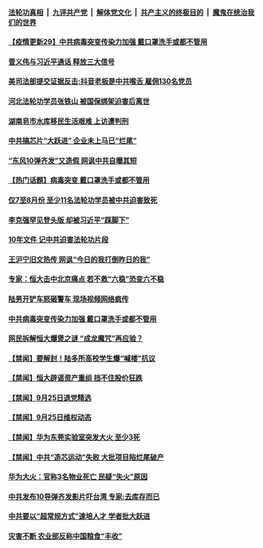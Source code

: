 

####  [法轮功真相](../../../../basic/blob/master/README.md?t=09271003) &nbsp;|&nbsp; [九评共产党](../../../../9ping.md/blob/master/README.md?t=09271003) &nbsp;|&nbsp; [解体党文化](../../../../jtdwh.md/blob/master/README.md?t=09271003)  &nbsp;|&nbsp; [共产主义的终极目的](../../../../gczydzjmd.md/blob/master/README.md?t=09271003) &nbsp;|&nbsp; [魔鬼在统治我们的世界](../../../../mgztzwmdsj.md/blob/master/README.md?t=09271003) 

#### [【疫情更新29】中共病毒突变传染力加强 戴口罩洗手或都不管用](../pages/prog204/a102944962.md?t=09271003) 

#### [菅义伟与习近平通话 释放三大信号](../pages/prog204/a102949640.md?t=09271003) 

#### [美司法部提交证据反击:抖音老板是中共喉舌 雇佣130名党员](../pages/prog204/a102949988.md?t=09271003) 

#### [河北法轮功学员张铁山 被国保绑架迫害后离世](../pages/prog204/a102949839.md?t=09271003) 

#### [湖南皂市水库移民生活艰难 上访遭判刑](../pages/prog204/a102949836.md?t=09271003) 

#### [中共搞芯片“大跃进” 企业未上马已“烂尾”](../pages/prog204/a102949705.md?t=09271003) 

#### [“东风10弹齐发”又造假 网讽中共自曝其短](../pages/prog204/a102949675.md?t=09271003) 

#### [【热门话题】病毒突变 戴口罩洗手或都不管用](../pages/prog204/a102949664.md?t=09271003) 

#### [仅7至8月份 至少11名法轮功学员被中共迫害致死](../pages/prog204/a102949629.md?t=09271003) 

#### [李克强罕见登头版 却被习近平“踩脚下”](../pages/prog204/a102949631.md?t=09271003) 

#### [10年文件 记中共迫害法轮功片段](../pages/prog204/a102949611.md?t=09271003) 

#### [王沪宁旧文热传 网讽“今日的我打倒昨日的我”](../pages/prog204/a102949580.md?t=09271003) 

#### [专家：恒大击中北京痛点 若不救“六稳”恐变六不稳](../pages/prog204/a102949579.md?t=09271003) 

#### [陆男开铲车怒砸警车 现场视频网络疯传](../pages/prog204/a102949540.md?t=09271003) 

#### [中共病毒突变传染力加强 戴口罩洗手或都不管用](../pages/prog204/a102949508.md?t=09271003) 



#### [网民拆解恒大爆煲之谜 “成龙魔咒”再应验？](../pages/prog204/a102949465.md?t=09271003) 


#### [【禁闻】要解封！陆多所高校学生爆“喊楼”抗议](../pages/prog204/a102949426.md?t=09271003) 

#### [【禁闻】恒大辟谣资产重组 挡不住股价狂跌](../pages/prog204/a102949399.md?t=09271003) 

#### [【禁闻】9月25日退党精选](../pages/prog204/a102949389.md?t=09271003) 

#### [【禁闻】9月25日维权动态](../pages/prog204/a102949355.md?t=09271003) 

#### [【禁闻】华为东莞实验室突发大火 至少3死](../pages/prog204/a102949349.md?t=09271003) 

#### [【禁闻】中共“造芯运动”失败 大批项目陷烂尾破产](../pages/prog204/a102949312.md?t=09271003) 

#### [华为大火：官称3名物业死亡 民疑“失火”原因](../pages/prog204/a102949289.md?t=09271003) 

#### [中共发布10导弹齐发影片吓台湾 专家:去库存而已](../pages/prog204/a102949249.md?t=09271003) 

#### [中共要以“超常规方式”速培人才 学者批大跃进](../pages/prog204/a102949136.md?t=09271003) 


#### [灾害不断 农业部反称中国粮食“丰收”](../pages/prog204/a102949035.md?t=09271003) 

